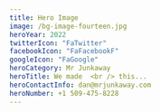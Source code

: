 ```yaml
---
title: Hero Image
image: /bg-image-fourteen.jpg
heroYear: 2022
twitterIcon: "FaTwitter"
facebookIcon: "FaFacebookF"
googleIcon: "FaGoogle"
heroCategory: Mr Junkaway
heroTitle: We made  <br /> this...
heroContactInfo: dan@mrjunkaway.com
heroNumber: +1 509-475-8228
---
```


